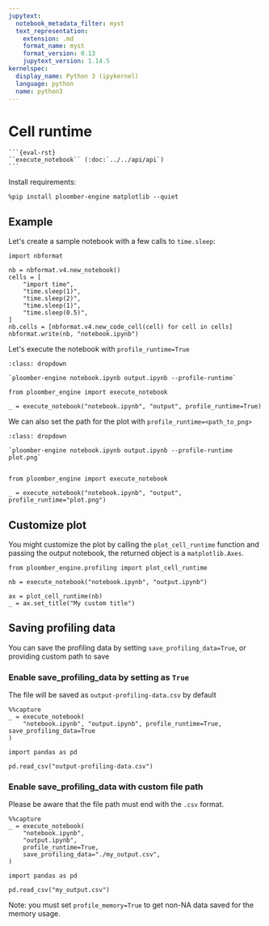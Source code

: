 ```yaml
---
jupytext:
  notebook_metadata_filter: myst
  text_representation:
    extension: .md
    format_name: myst
    format_version: 0.13
    jupytext_version: 1.14.5
kernelspec:
  display_name: Python 3 (ipykernel)
  language: python
  name: python3
---
```


# Cell runtime

````{versionadded} 0.0.18
```{eval-rst}
``execute_notebook`` (:doc:`../../api/api`) 
```
````

Install requirements:

```{code-cell} ipython3
%pip install ploomber-engine matplotlib --quiet
```

## Example

Let's create a sample notebook with a few calls to `time.sleep`:

```{code-cell} ipython3
import nbformat

nb = nbformat.v4.new_notebook()
cells = [
    "import time",
    "time.sleep(1)",
    "time.sleep(2)",
    "time.sleep(1)",
    "time.sleep(0.5)",
]
nb.cells = [nbformat.v4.new_code_cell(cell) for cell in cells]
nbformat.write(nb, "notebook.ipynb")
```

Let's execute the notebook with `profile_runtime=True`

```{admonition} Command-line equivalent
:class: dropdown

`ploomber-engine notebook.ipynb output.ipynb --profile-runtime`
```

```{code-cell} ipython3
from ploomber_engine import execute_notebook

_ = execute_notebook("notebook.ipynb", "output", profile_runtime=True)
```

We can also set the path for the plot with `profile_runtime=<path_to_png>`

```{admonition} Command-line equivalent
:class: dropdown

`ploomber-engine notebook.ipynb output.ipynb --profile-runtime plot.png`
```

```{code-cell} ipython3
```

```{code-cell} ipython3
from ploomber_engine import execute_notebook

_ = execute_notebook("notebook.ipynb", "output", profile_runtime="plot.png")
```

## Customize plot

You might customize the plot by calling the `plot_cell_runtime` function and passing the output notebook, the returned object is a `matplotlib.Axes`.

```{code-cell} ipython3
from ploomber_engine.profiling import plot_cell_runtime

nb = execute_notebook("notebook.ipynb", "output.ipynb")
```

```{code-cell} ipython3
ax = plot_cell_runtime(nb)
_ = ax.set_title("My custom title")
```

## Saving profiling data

You can save the profiling data by setting `save_profiling_data=True`, or providing custom path to save

### Enable save_profiling_data by setting as `True`

The file will be saved as `output-profiling-data.csv` by default

```{code-cell} ipython3
%%capture
_ = execute_notebook(
    "notebook.ipynb", "output.ipynb", profile_runtime=True, save_profiling_data=True
)
```

```{code-cell} ipython3
import pandas as pd

pd.read_csv("output-profiling-data.csv")
```

### Enable save_profiling_data with custom file path

Please be aware that the file path must end with the `.csv` format.

```{code-cell} ipython3
%%capture
_ = execute_notebook(
    "notebook.ipynb",
    "output.ipynb",
    profile_runtime=True,
    save_profiling_data="./my_output.csv",
)
```

```{code-cell} ipython3
import pandas as pd

pd.read_csv("my_output.csv")
```

Note: you must set `profile_memory=True` to get non-NA data 
saved for the memory usage.
